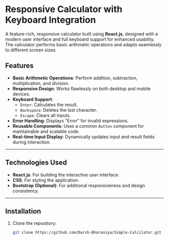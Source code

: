 # Responsive Calculator with Keyboard Integration

A feature-rich, responsive calculator built using **React.js**, designed with a modern user interface and full keyboard support for enhanced usability. The calculator performs basic arithmetic operations and adapts seamlessly to different screen sizes.

## Features

- **Basic Arithmetic Operations**: Perform addition, subtraction, multiplication, and division.
- **Responsive Design**: Works flawlessly on both desktop and mobile devices.
- **Keyboard Support**:
  - `Enter`: Calculates the result.
  - `Backspace`: Deletes the last character.
  - `Escape`: Clears all inputs.
- **Error Handling**: Displays "Error" for invalid expressions.
- **Reusable Components**: Uses a common `Button` component for maintainable and scalable code.
- **Real-time Input Display**: Dynamically updates input and result fields during interaction.

---

## Technologies Used

- **React.js**: For building the interactive user interface.
- **CSS**: For styling the application.
- **Bootstrap (Optional)**: For additional responsiveness and design consistency.

---

## Installation

1. Clone the repository:
   ```bash
   git clone https://github.com/Darsh-Bhoraniya/Simple-Calcilator.git
